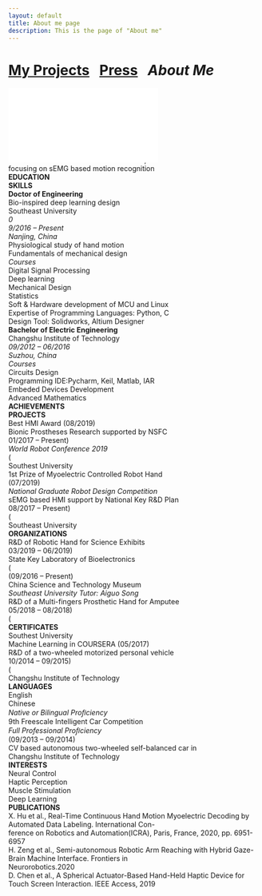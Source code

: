 ```yaml
---
layout: default
title: About me page
description: This is the page of "About me"
---
```


# [My Projects](./index.md) &nbsp;    [Press](./press.md) &nbsp;  _**About Me**_

<html>
	<head>
		<meta charset="utf-8" />
		<title>
		</title>
		<link rel="stylesheet" type="text/css" href="./style.css" />
	</head>
	<body>
		<div class="stl_02">
			<div class="stl_03">
				<object data="./img_02.svg" type="image/svg+xml" class="stl_04" style="position:absolute; width:49.5833em; height:70.1667em;">
					<embed src="./img_02.svg" type="image/svg+xml" class="stl_04" />
				</object>
			</div>
			<div class="view">
				<div class="stl_05 stl_06">
					<div class="stl_01 stl_07" style="top:2.2486em; left:39.6496em;"><span class="stl_08 stl_09 stl_10">xuhui.hu@seu.edu.cn &nbsp;</span></div>
					<div class="stl_01 stl_11" style="top:3.8102em; left:41.9539em;"><span class="stl_08 stl_09 stl_12">13951020381 &nbsp;</span></div>
					<div class="stl_01 stl_13" style="top:2.6669em; left:3.1613em;"><span class="stl_14 stl_09 stl_15" style="word-spacing:0.0001em;">HU XUHUI &nbsp;</span></div>
					<div class="stl_01 stl_16" style="top:4.5302em; left:3.2375em;"><span class="stl_17 stl_09 stl_18" style="word-spacing:0.0093em;">Ph.D. candidate &nbsp;</span></div>
					<div class="stl_01 stl_07" style="top:5.3718em; left:41.7635em;"><span class="stl_08 stl_09 stl_19" style="word-spacing:0.0004em;">Nanjing, China &nbsp;</span></div>
					<div class="stl_01 stl_11" style="top:6.9334em; left:39.5544em;"><span class="stl_08 stl_09 stl_20">twitter.com/hu_xuhui &nbsp;</span></div>
					<div class="stl_01 stl_11" style="top:8.495em; left:39.8019em;"><span class="stl_08 stl_09 stl_10">github.com/xuhui-hu &nbsp;</span></div>
					<div class="stl_01 stl_21" style="top:6.1941em; left:3.2375em;"><span class="stl_22 stl_09 stl_23" style="word-spacing:0.0014em;">Third-year Ph.D. candidate majoring in the &nbsp;</span></div>
					<div class="stl_01 stl_24" style="top:7.1082em; left:3.2375em;"><span class="stl_22 stl_09 stl_10" style="word-spacing:0.0001em;">research of Bionic Prostheses since 2016, &nbsp;</span></div>
					<div class="stl_01 stl_24" style="top:8.0223em; left:3.2375em;"><span class="stl_22 stl_09 stl_12" style="word-spacing:-0.0002em;">focusing on sEMG based motion recognition &nbsp;</span></div>
					<div class="stl_01 stl_25" style="top:11.7928em; left:3.2375em;"><span class="stl_26 stl_09 stl_27" style="font-weight:bold;">EDUCATION &nbsp;</span></div>
					<div class="stl_01 stl_25" style="top:11.7928em; left:26.2807em;"><span class="stl_26 stl_09 stl_28" style="font-weight:bold;">SKILLS &nbsp;</span></div>
					<div class="stl_01 stl_29" style="top:13.3666em; left:3.2375em;"><span class="stl_30 stl_09 stl_31" style="font-weight:bold; word-spacing:0.0024em;">Doctor of Engineering &nbsp;</span></div>
					<div class="stl_01 stl_21" style="top:13.7165em; left:26.852em;"><span class="stl_32 stl_09 stl_10" style="word-spacing:0.0001em;">Bio-inspired deep learning design &nbsp;</span></div>
					<div class="stl_01 stl_29" style="top:14.5093em; left:3.2375em;"><span class="stl_33 stl_09 stl_34" style="word-spacing:0.0023em;">Southeast University &nbsp;</span></div>
					<div class="stl_01 stl_07" style="top:15.7698em; left:3.2375em;"><span class="stl_35 stl_09 stl_15" style="font-style:italic;">0</span></div>
					<div class="stl_01 stl_07" style="top:15.7698em; left:3.6133em;"><span class="stl_35 stl_09 stl_10" style="font-style:italic; word-spacing:0em;">9/2016 – Present &nbsp;</span></div>
					<div class="stl_01 stl_07" style="top:15.7698em; left:19.063em;"><span class="stl_35 stl_09 stl_12" style="font-style:italic; word-spacing:0em;">Nanjing, China &nbsp;</span></div>
					<div class="stl_01 stl_21" style="top:15.8494em; left:26.852em;"><span class="stl_32 stl_09 stl_36" style="word-spacing:0.0019em;">Physiological study of hand motion &nbsp;</span></div>
					<div class="stl_01 stl_37" style="top:17.9823em; left:26.852em;"><span class="stl_32 stl_09 stl_34" style="word-spacing:0.002em;">Fundamentals of mechanical design &nbsp;</span></div>
					<div class="stl_01 stl_07" style="top:16.8363em; left:3.2375em;"><span class="stl_35 stl_09 stl_38" style="font-style:italic;">Courses &nbsp;</span></div>
					<div class="stl_01 stl_39" style="top:17.7919em; left:3.9802em;"><span class="stl_22 stl_09 stl_10" style="word-spacing:0.0001em;">Digital Signal Processing &nbsp;</span></div>
					<div class="stl_01 stl_21" style="top:18.8584em; left:3.9802em;"><span class="stl_22 stl_09 stl_19" style="word-spacing:0.0004em;">Deep learning &nbsp;</span></div>
					<div class="stl_01 stl_40" style="top:19.9248em; left:3.9802em;"><span class="stl_22 stl_09 stl_10" style="word-spacing:0em;">Mechanical Design &nbsp;</span></div>
					<div class="stl_01 stl_40" style="top:20.9913em; left:3.9802em;"><span class="stl_22 stl_09 stl_12">Statistics &nbsp;</span></div>
					<div class="stl_01 stl_21" style="top:20.1153em; left:26.852em;"><span class="stl_32 stl_09 stl_36" style="word-spacing:0.0019em;">Soft &amp; Hardware development of MCU and Linux &nbsp;</span></div>
					<div class="stl_01 stl_37" style="top:22.2482em; left:26.852em;"><span class="stl_32 stl_09 stl_10" style="word-spacing:0em;">Expertise of Programming Languages: Python, C &nbsp;</span></div>
					<div class="stl_01 stl_37" style="top:24.3811em; left:26.852em;"><span class="stl_32 stl_09 stl_41" style="word-spacing:0.0033em;">Design Tool: Solidworks, Altium Designer &nbsp;</span></div>
					<div class="stl_01 stl_29" style="top:22.4905em; left:3.2154em;"><span class="stl_30 stl_09 stl_10" style="font-weight:bold; word-spacing:0em;">Bachelor of Electric Engineering &nbsp;</span></div>
					<div class="stl_01 stl_29" style="top:23.6332em; left:3.2154em;"><span class="stl_33 stl_09 stl_42" style="word-spacing:0.0059em;">Changshu Institute of Technology &nbsp;</span></div>
					<div class="stl_01 stl_07" style="top:24.8937em; left:3.2154em;"><span class="stl_35 stl_09 stl_12" style="font-style:italic; word-spacing:0em;">09/2012 – 06/2016 &nbsp;</span></div>
					<div class="stl_01 stl_07" style="top:24.8937em; left:19.1743em;"><span class="stl_35 stl_09 stl_12" style="font-style:italic; word-spacing:-0.0001em;">Suzhou, China &nbsp;</span></div>
					<div class="stl_01 stl_07" style="top:25.9602em; left:3.2154em;"><span class="stl_35 stl_09 stl_38" style="font-style:italic;">Courses &nbsp;</span></div>
					<div class="stl_01" style="top:26.8572em; left:3.9335em;"><span class="stl_43 stl_09 stl_44" style="word-spacing:-0.0039em;">Circuits Design &nbsp;</span></div>
					<div class="stl_01 stl_21" style="top:26.514em; left:26.852em;"><span class="stl_32 stl_09 stl_44" style="word-spacing:0.0015em;">Programming IDE:Pycharm, Keil, Matlab, IAR &nbsp;</span></div>
					<div class="stl_01" style="top:27.9237em; left:3.9335em;"><span class="stl_43 stl_09 stl_45" style="word-spacing:0.0147em;">Embeded Devices Development &nbsp;</span></div>
					<div class="stl_01" style="top:28.9901em; left:3.9335em;"><span class="stl_43 stl_09 stl_46" style="word-spacing:0.0131em;">Advanced Mathematics &nbsp;</span></div>
					<div class="stl_01 stl_25" style="top:29.6942em; left:26.2807em;"><span class="stl_26 stl_09 stl_47" style="font-weight:bold;">ACHIEVEMENTS &nbsp;</span></div>
					<div class="stl_01" style="top:30.3963em; left:3.1626em;"><span class="stl_26 stl_09 stl_20" style="font-weight:bold;">PROJECTS &nbsp;</span></div>
					<div class="stl_01 stl_48" style="top:31.2127em; left:26.2807em;"><span class="stl_49 stl_09 stl_46" style="word-spacing:0.0028em;">Best HMI Award (08/2019) &nbsp;</span></div>
					<div class="stl_01" style="top:31.9148em; left:3.1626em;"><span class="stl_50 stl_09 stl_31" style="word-spacing:0.003em;">Bionic Prostheses Research supported by NSFC &nbsp;</span></div>
					<div class="stl_01" style="top:32.8289em; left:3.4324em;"><span class="stl_50 stl_09 stl_51" style="word-spacing:0.0019em;">01/2017 – Present) &nbsp;</span></div>
					<div class="stl_01 stl_07" style="top:32.1667em; left:26.2807em;"><span class="stl_52 stl_09 stl_47" style="font-style:italic; word-spacing:0.0029em;">World Robot Conference 2019 &nbsp;</span></div>
					<div class="stl_01" style="top:32.8289em; left:3.1626em;"><span class="stl_50 stl_09 stl_15">(</span></div>
					<div class="stl_01" style="top:33.821em; left:3.9053em;"><span class="stl_53 stl_09 stl_51" style="word-spacing:-0.004em;">Southest University &nbsp;</span></div>
					<div class="stl_01 stl_48" style="top:34.0312em; left:26.2807em;"><span class="stl_49 stl_09 stl_46" style="word-spacing:0.0029em;">1st Prize of Myoelectric Controlled Robot Hand &nbsp;</span></div>
					<div class="stl_01 stl_48" style="top:34.9453em; left:26.2807em;"><span class="stl_49 stl_09 stl_12">(07/2019) &nbsp;</span></div>
					<div class="stl_01 stl_07" style="top:35.8993em; left:26.2807em;"><span class="stl_52 stl_09 stl_36" style="font-style:italic; word-spacing:0.0019em;">National Graduate Robot Design Competition &nbsp;</span></div>
					<div class="stl_01 stl_48" style="top:36.2493em; left:3.1184em;"><span class="stl_49 stl_09 stl_54" style="word-spacing:0.0031em;">sEMG based HMI support by National Key R&amp;D Plan &nbsp;</span></div>
					<div class="stl_01 stl_24" style="top:37.1634em; left:3.3898em;"><span class="stl_49 stl_09 stl_12" style="word-spacing:-0.0001em;">08/2017 – Present) &nbsp;</span></div>
					<div class="stl_01 stl_48" style="top:37.1634em; left:3.1184em;"><span class="stl_49 stl_09 stl_15">(</span></div>
					<div class="stl_01 stl_07" style="top:38.1555em; left:3.8611em;"><span class="stl_08 stl_09 stl_10" style="word-spacing:0.0001em;">Southeast University &nbsp;</span></div>
					<div class="stl_01 stl_25" style="top:39.2162em; left:26.2807em;"><span class="stl_26 stl_09 stl_55" style="font-weight:bold;">ORGANIZATIONS &nbsp;</span></div>
					<div class="stl_01 stl_48" style="top:40.5913em; left:3.1184em;"><span class="stl_49 stl_09 stl_12" style="word-spacing:-0.0001em;">R&amp;D of Robotic Hand for Science Exhibits &nbsp;</span></div>
					<div class="stl_01 stl_24" style="top:41.5054em; left:3.3898em;"><span class="stl_49 stl_09 stl_15" style="word-spacing:-0.0003em;">03/2019 – 06/2019) &nbsp;</span></div>
					<div class="stl_01 stl_48" style="top:40.7347em; left:26.2807em;"><span class="stl_49 stl_09 stl_44" style="word-spacing:0.0014em;">State Key Laboratory of Bioelectronics &nbsp;</span></div>
					<div class="stl_01 stl_48" style="top:41.5054em; left:3.1184em;"><span class="stl_49 stl_09 stl_15">(</span></div>
					<div class="stl_01 stl_48" style="top:41.6488em; left:26.2807em;"><span class="stl_49 stl_09 stl_12" style="word-spacing:-0.0001em;">(09/2016 – Present) &nbsp;</span></div>
					<div class="stl_01 stl_07" style="top:42.4975em; left:3.8611em;"><span class="stl_08 stl_09 stl_56" style="word-spacing:0.0046em;">China Science and Technology Museum &nbsp;</span></div>
					<div class="stl_01 stl_07" style="top:42.5647em; left:26.2807em;"><span class="stl_52 stl_09 stl_45" style="font-style:italic; word-spacing:0.0039em;">Southeast University Tutor: Aiguo Song &nbsp;</span></div>
					<div class="stl_01 stl_48" style="top:44.9333em; left:3.1184em;"><span class="stl_49 stl_09 stl_10" style="word-spacing:-0.0002em;">R&amp;D of a Multi-fingers Prosthetic Hand for Amputee &nbsp;</span></div>
					<div class="stl_01 stl_24" style="top:45.8474em; left:3.3898em;"><span class="stl_49 stl_09 stl_15" style="word-spacing:-0.0003em;">05/2018 – 08/2018) &nbsp;</span></div>
					<div class="stl_01 stl_48" style="top:45.8474em; left:3.1184em;"><span class="stl_49 stl_09 stl_15">(</span></div>
					<div class="stl_01 stl_25" style="top:45.8816em; left:26.2807em;"><span class="stl_26 stl_09 stl_57" style="font-weight:bold;">CERTIFICATES &nbsp;</span></div>
					<div class="stl_01 stl_07" style="top:46.8396em; left:3.8611em;"><span class="stl_08 stl_09 stl_10" style="word-spacing:0.0001em;">Southest University &nbsp;</span></div>
					<div class="stl_01 stl_48" style="top:47.4001em; left:26.2807em;"><span class="stl_49 stl_09 stl_23" style="word-spacing:0.0015em;">Machine Learning in COURSERA (05/2017) &nbsp;</span></div>
					<div class="stl_01 stl_48" style="top:49.2754em; left:3.1184em;"><span class="stl_49 stl_09 stl_58" style="word-spacing:0.0052em;">R&amp;D of a two-wheeled motorized personal vehicle &nbsp;</span></div>
					<div class="stl_01 stl_24" style="top:50.1895em; left:3.3898em;"><span class="stl_49 stl_09 stl_15" style="word-spacing:-0.0003em;">10/2014 – 09/2015) &nbsp;</span></div>
					<div class="stl_01 stl_48" style="top:50.1895em; left:3.1184em;"><span class="stl_49 stl_09 stl_15">(</span></div>
					<div class="stl_01 stl_07" style="top:51.1816em; left:3.8611em;"><span class="stl_08 stl_09 stl_59" style="word-spacing:0.0044em;">Changshu Institute of Technology &nbsp;</span></div>
					<div class="stl_01 stl_25" style="top:50.8901em; left:26.2807em;"><span class="stl_26 stl_09 stl_60" style="font-weight:bold;">LANGUAGES &nbsp;</span></div>
					<div class="stl_01 stl_21" style="top:52.6424em; left:26.2807em;"><span class="stl_22 stl_09 stl_10">English &nbsp;</span></div>
					<div class="stl_01 stl_21" style="top:52.6424em; left:37.6309em;"><span class="stl_22 stl_09 stl_10">Chinese &nbsp;</span></div>
					<div class="stl_01 stl_24" style="top:53.5721em; left:37.6309em;"><span class="stl_35 stl_09 stl_10" style="font-style:italic; word-spacing:0.0001em;">Native or Bilingual Proﬁciency &nbsp;</span></div>
					<div class="stl_01 stl_48" style="top:53.6174em; left:3.1184em;"><span class="stl_49 stl_09 stl_47" style="word-spacing:0.0028em;">9th Freescale Intelligent Car Competition &nbsp;</span></div>
					<div class="stl_01 stl_07" style="top:53.5721em; left:26.2807em;"><span class="stl_35 stl_09 stl_10" style="font-style:italic; word-spacing:0.0003em;">Full Professional Proﬁciency &nbsp;</span></div>
					<div class="stl_01 stl_48" style="top:54.5315em; left:3.1184em;"><span class="stl_49 stl_09 stl_15" style="word-spacing:-0.0002em;">(09/2013 – 09/2014) &nbsp;</span></div>
					<div class="stl_01 stl_07" style="top:55.5236em; left:3.8611em;"><span class="stl_08 stl_09 stl_10" style="word-spacing:0.0001em;">CV based autonomous two-wheeled self-balanced car in &nbsp;</span></div>
					<div class="stl_01 stl_61" style="top:56.2663em; left:3.8611em;"><span class="stl_08 stl_09 stl_59" style="word-spacing:0.0044em;">Changshu Institute of Technology &nbsp;</span></div>
					<div class="stl_01" style="top:55.7419em; left:26.3521em;"><span class="stl_26 stl_09 stl_59" style="font-weight:bold;">INTERESTS &nbsp;</span></div>
					<div class="stl_01" style="top:57.7417em; left:26.9996em;"><span class="stl_43 stl_09 stl_58" style="word-spacing:0.0017em;">Neural Control &nbsp;</span></div>
					<div class="stl_01" style="top:57.7417em; left:33.6647em;"><span class="stl_43 stl_09 stl_47" style="word-spacing:-0.0026em;">Haptic Perception &nbsp;</span></div>
					<div class="stl_01 stl_21" style="top:59.8599em; left:26.9282em;"><span class="stl_22 stl_09 stl_10" style="word-spacing:0em;">Muscle Stimulation &nbsp;</span></div>
					<div class="stl_01 stl_21" style="top:59.8599em; left:35.0409em;"><span class="stl_22 stl_09 stl_19" style="word-spacing:0.0004em;">Deep Learning &nbsp;</span></div>
					<div class="stl_01" style="top:61.2223em; left:2.2863em;"><span class="stl_26 stl_09 stl_65" style="font-weight:bold;">PUBLICATIONS &nbsp;</span></div>
					<div class="stl_01" style="top:62.7054em; left:2.2863em;"><span class="stl_62 stl_63 stl_66" style="word-spacing:-0.0112em;">X. Hu et al., Real-Time Continuous Hand Motion Myoelectric Decoding by Automated Data Labeling. International Con- &nbsp;</span></div>
					<div class="stl_01" style="top:63.4805em; left:2.2863em;"><span class="stl_62 stl_63 stl_67" style="word-spacing:-0.0121em;">ference on Robotics and Automation(ICRA), Paris, France, 2020, pp. 6951- 6957 &nbsp;</span></div>
					<div class="stl_01" style="top:65.0348em; left:2.2863em;"><span class="stl_62 stl_63 stl_68" style="word-spacing:-0.0073em;">H. Zeng et al., Semi-autonomous Robotic Arm Reaching with Hybrid Gaze-Brain Machine Interface. Frontiers in &nbsp;</span></div>
					<div class="stl_01" style="top:65.81em; left:2.2863em;"><span class="stl_62 stl_63 stl_69">Neurorobotics.2020 &nbsp;</span></div>
					<div class="stl_01" style="top:67.3642em; left:2.2863em;"><span class="stl_62 stl_63 stl_66" style="word-spacing:-0.0094em;">D. Chen et al., A Spherical Actuator-Based Hand-Held Haptic Device for Touch Screen Interaction. IEEE Access, 2019 &nbsp;</span></div>
				</div>
			</div>
		</div>
	</body>
</html>

